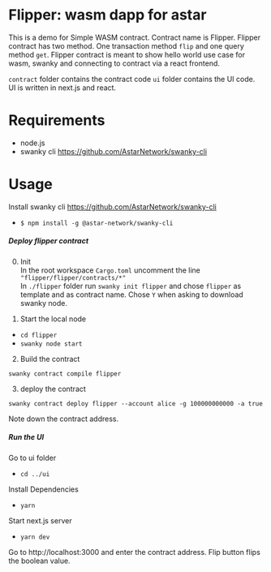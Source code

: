 # Flipper: wasm dapp for astar

This is a demo for Simple WASM contract. Contract name is Flipper. Flipper contract has two method. One transaction method `flip` and one query method `get`. Flipper contract is meant to show hello world use case for wasm, swanky and connecting to contract via a react frontend.

`contract` folder contains the contract code `ui` folder contains the UI code. UI is written in next.js and react.

# Requirements

- node.js
- swanky cli https://github.com/AstarNetwork/swanky-cli

# Usage

Install swanky cli https://github.com/AstarNetwork/swanky-cli
- `$ npm install -g @astar-network/swanky-cli`

##### Deploy flipper contract
0. Init \
In the root workspace `Cargo.toml` uncomment the line `"flipper/flipper/contracts/*"` \
In `./flipper` folder run `swanky init flipper` and chose `flipper` as template and as contract name. Chose `Y` when asking to download swanky node.

1. Start the local node

- `cd flipper`
- `swanky node start`

2. Build the contract

`swanky contract compile flipper`

3. deploy the contract

`swanky contract deploy flipper --account alice -g 100000000000 -a true`

Note down the contract address.

##### Run the UI
Go to ui folder

- `cd ../ui`

Install Dependencies

- `yarn`

Start next.js server

- `yarn dev`

Go to http://localhost:3000 and enter the contract address. Flip button flips the boolean value.